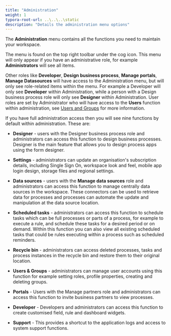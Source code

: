 ```yaml
---
title: "Administration"
weight: 1
typora-root-url: ..\..\..\static
description: "Details the administration menu options"
---
```


The **Administration** menu contains all the functions you need to maintain your workspace.

The menu is found on the top right toolbar under the cog icon. This menu will only appear if you have an administrative role, for example **Administrators** will see all items.

Other roles like **Developer**, **Design business process**, **Manage portals**, **Manage Datasources** will have access to the Administration menu, but will only see role-related items within the menu. For example a Developer will only see **Developer** within Administration, while a person with a Design business process role will only see **Designer** within Administration. User roles are set by Administrator who will have access to the **Users** function within administration, see [Users and Groups](/platform/users-groups/) for more information. 

If you have full administration access then you will see nine functions by default within administration. These are:

- **Designer** - users with the Designer business process role and administrators can access this function to design business processes. Designer is the main feature that allows you to design process apps using the form designer.

- **Settings** - administrators can update an organisation's subscription details, including Single Sign On, workspace look and feel, mobile app login design, storage files and regional settings.

- **Data sources** - users with the **Manage data sources** role and administrators can access this function to manage centrally data sources in the workspace. These connectors can be used to retrieve data for processes and processes can automate the update and manipulation at the data source location.

- **Scheduled tasks** - administrators can access this function to schedule tasks which can be full processes or parts of a process, for example to execute a rule, and schedule these tasks for a desired period or on demand. Within this function you can also view all existing scheduled tasks that could be rules executing within a process such as scheduled reminders. 

- **Recycle bin** - administrators can access deleted processes, tasks and process instances in the recycle bin and restore them to their original location.

- **Users & Groups** - administrators can manage user accounts using this function for example setting roles, profile properties, creating and deleting groups.

- **Portals** - Users with the Manage partners role and administrators can access this function to invite business partners to view processes. 

- **Developer** - Developers and administrators can access this function to create customised field, rule and dashboard widgets.

- **Support** - This provides a shortcut to the application logs and access to system support functions.

  




